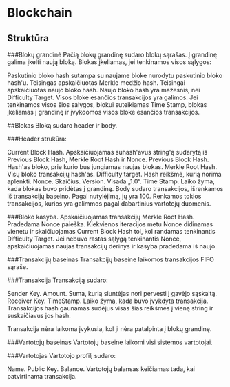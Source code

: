 # Blockchain

## Struktūra
###Blokų grandinė
Pačią blokų grandinę sudaro blokų sąrašas. Į grandinę galima įkelti naują bloką. Blokas įkeliamas, jei tenkinamos visos sąlygos:

Paskutinio bloko hash sutampa su naujame bloke nurodytu paskutinio bloko hash'u.
Teisingas apskaičiuotas Merkle medžio hash.
Teisingai apskaičiuotas naujo bloko hash.
Naujo bloko hash yra mažesnis, nei Difficulty Target.
Visos bloke esančios transakcijos yra galimos.
Jei tenkinamos visos šios salygos, blokui suteikiamas Time Stamp, blokas įkeliamas į grandinę ir įvykdomos visos bloke esančios transakcijos.

##Blokas
Bloką sudaro header ir body.

###Header strukūra:

Current Block Hash. Apskaičiuojamas suhash'avus string'ą sudarytą iš Previous Block Hash, Merkle Root Hash ir Nonce.
Previous Block Hash. Hash'as bloko, prie kurio bus jungiamas naujas blokas.
Merkle Root Hash. Visų bloko transakcijų hash'as.
Difficulty target. Hash reikšmė, kurią norima aplenkti.
Nonce. Skaičius.
Version. Visada „1.0“.
Time Stamp. Laiko žyma, kada blokas buvo pridėtas į grandinę.
Body sudaro transakcijos, išrenkamos iš transakcijų baseino. Pagal nutylėjimą, jų yra 100. Renkamos tokios transakcijos, kurios yra galimmos pagal dabartinius vartotojų duomenis.

###Bloko kasyba.
Apskaičiuojamas transakcijų Merkle Root Hash. Pradedama Nonce paieška. Kiekvienos iteracijos metu Nonce didinamas vienetu ir skaičiuojamas Current Block Hash tol, kol randamas tenkinantis Difficulty Target. Jei nebuvo rastas sąlygą tenkinantis Nonce, apskaičiuojamas naujas transakcijų derinys ir kasyba pradedama iš naujo.

###Transakcijų baseinas
Transakcijų baseine laikomos transakcijos FIFO sąraše.

###Transakcija
Transakciją sudaro:

Sender Key.
Amount. Suma, kurią siuntėjas nori pervesti į gavėjo sąskaitą.
Receiver Key.
TimeStamp. Laiko žyma, kada buvo įvykdyta transakcija.
Transakcijos hash gaunamas sudėjus visas šias reikšmes į vieną string ir suskaičiavus jos hash.

Transakcija nėra laikoma įvykusia, kol ji nėra patalpinta į blokų grandinę.

###Vartotojų baseinas
Vartotojų baseine laikomi visi sistemos vartotojai.

###Vartotojas
Vartotojo profilį sudaro:

Name.
Public Key.
Balance.
Vartotojų balansas keičiamas tada, kai patvirtinama transakcija.
